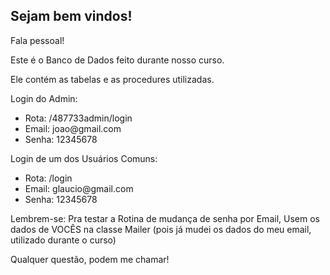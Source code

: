 <h2>Sejam bem vindos!</h2>

<p>Fala pessoal!</p>

<p>Este é o Banco de Dados feito durante nosso curso.</p>

<p>Ele contém as tabelas e as procedures utilizadas.</p>

<p>Login do Admin:</p>

<ul>
    <li>Rota: /487733admin/login</li>
    <li>Email: joao@gmail.com</li>
    <li>Senha: 12345678</li>
</ul>



<p>Login de um dos Usuários Comuns:</p>

<ul>
    <li>Rota: /login</li>
    <li>Email: glaucio@gmail.com</li>
    <li>Senha: 12345678</li>
</ul>


<p>Lembrem-se: Pra testar a Rotina de mudança de senha por Email, Usem os dados de VOCÊS na classe Mailer (pois já mudei os dados do meu email, utilizado durante o curso)</p>

<p>Qualquer questão, podem me chamar!</p>



